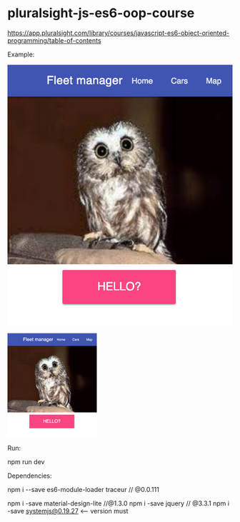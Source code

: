 # pluralsight-js-es6-oop-course
https://app.pluralsight.com/library/courses/javascript-es6-object-oriented-programming/table-of-contents

Example:

![Alt text](./readme_resources/example.png?width=300px "Title")

<img src="./readme_resources/example.png" width="200" />

Run:

npm run dev

Dependencies:

npm i --save es6-module-loader traceur // @0.0.111

npm i -save material-design-lite //@1.3.0
npm i -save jquery // @3.3.1
npm i -save systemjs@0.19.27  <-- version must


